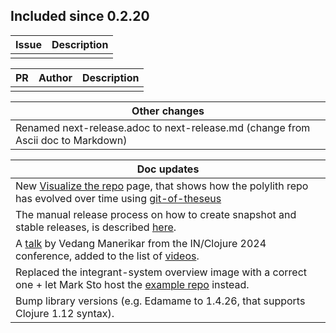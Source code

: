 
## Included since 0.2.20

| Issue        | Description  |
|:-------------|--------------|
|  |              |


| PR | Author          |      Description 
|:--------|-----------------|-----------------|
|         |                 |                 |


|                                                                    Other changes |
|---------------------------------------------------------------------------------|
| Renamed next-release.adoc to next-release.md (change from Ascii doc to Markdown) |

| Doc updates                                                                                                                                                                                                                    |
|--------------------------------------------------------------------------------------------------------------------------------------------------------------------------------------------------------------------------------|
| New [Visualize the repo](https://cljdoc.org/d/polylith/clj-poly/0.3.21/doc/visualize-the-repo) page, that shows how the polylith repo has evolved over time using [git-of-theseus](https://github.com/erikbern/git-of-theseus) |
| The manual release process on how to create snapshot and stable releases, is described [here](https://cljdoc.org/d/polylith/clj-poly/0.3.21/doc/developing-poly#create-a-stable-release).                                      |
| A [talk](https://youtu.be/pVvuyaRDA58?si=rBFMEyGtspdmGV29&t=1333) by Vedang Manerikar from the IN/Clojure 2024 conference, added to the list of [videos](https://cljdoc.org/d/polylith/clj-poly/0.3.21/doc/videos).            |
| Replaced the integrant-system overview image with a correct one + let Mark Sto host the [example repo](https://github.com/marksto/polylith-integrant) instead.                                                                 |
| Bump library versions (e.g. Edamame to 1.4.26, that supports Clojure 1.12 syntax).
